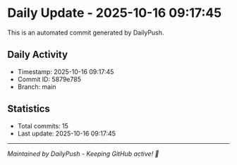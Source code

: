 # Daily Update - 2025-10-16 09:17:45

This is an automated commit generated by DailyPush.

## Daily Activity
- Timestamp: 2025-10-16 09:17:45
- Commit ID: 5879e785
- Branch: main

## Statistics
- Total commits: 15
- Last update: 2025-10-16 09:17:45

---
*Maintained by DailyPush - Keeping GitHub active! 🚀*
